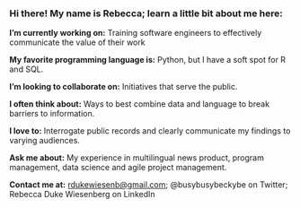 ### Hi there! My name is Rebecca; learn a little bit about me here:

__I’m currently working on:__ Training software engineers to effectively communicate the value of their work

__My favorite programming language is:__ Python, but I have a soft spot for R and SQL.

__I’m looking to collaborate on:__ Initiatives that serve the public.

__I often think about:__ Ways to best combine data and language to break barriers to information.

__I love to:__ Interrogate public records and clearly communicate my findings to varying audiences.

__Ask me about:__ My experience in multilingual news product, program management, data science and agile project management.

__Contact me at:__ rdukewiesenb@gmail.com; @busybusybeckybe on Twitter; Rebecca Duke Wiesenberg on LinkedIn

<!--
**rdukewiesenb/rdukewiesenb** is a ✨ _special_ ✨ repository because its `README.md` (this file) appears on your GitHub profile.



